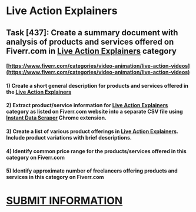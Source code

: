 # Live Action Explainers
## Task [437]: Create a summary document with analysis of products and services offered on Fiverr.com in [Live Action Explainers](https://www.fiverr.com/categories/video-animation/live-action-videos) category
#### [https://www.fiverr.com/categories/video-animation/live-action-videos](https://www.fiverr.com/categories/video-animation/live-action-videos)
#### 1) Create a short general description for products and services offered in the [Live Action Explainers](https://www.fiverr.com/categories/video-animation/live-action-videos)
#### 2) Extract product/service information for [Live Action Explainers](https://www.fiverr.com/categories/video-animation/live-action-videos) category as listed on Fiverr.com website into a separate CSV file using [Instant Data Scraper](https://chrome.google.com/webstore/detail/instant-data-scraper/ofaokhiedipichpaobibbnahnkdoiiah) Chrome extension.
#### 3) Create a list of various product offerings in [Live Action Explainers](https://www.fiverr.com/categories/video-animation/live-action-videos). Include product variations with brief descriptions.
#### 4) Identify common price range for the products/services offered in this category on Fiverr.com
#### 5) Identify approximate number of freelancers offering products and services in this category on Fiverr.com

# [SUBMIT INFORMATION](https://forms.office.com/r/8AEKjkLxKG)
